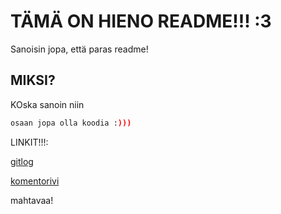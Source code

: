 # TÄMÄ ON HIENO README!!! :3

Sanoisin jopa, että paras readme!

## MIKSI?

KOska sanoin niin

```bash
osaan jopa olla koodia :)))
```

LINKIT!!!:

[gitlog](https://github.com/GlobalYam/ot-harjoitustyo/blob/main/laskarit/viikko1/gitlog.txt)

[komentorivi](https://github.com/GlobalYam/ot-harjoitustyo/blob/main/laskarit/viikko1/komentorivi.txt)

mahtavaa!

